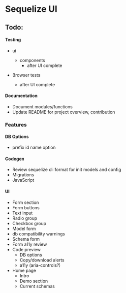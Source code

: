 # Sequelize UI

## Todo:

#### Testing

- ui

  - components
    - after UI complete

- Browser tests
  - after UI complete

#### Documentation

- Document modules/functions
- Update README for project overview, contribution

### Features

#### DB Options

- prefix id name option

#### Codegen

- Review sequelize cli format for init models and config
- Migrations
- JavaScript

#### UI

- Form section
- Form buttons
- Text input
- Radio group
- Checkbox group
- Model form
- db compatibility warnings
- Schema form
- Form a11y review
- Code preview
  - DB options
  - Copy/download alerts
  - a11y (aria-controls?)
- Home page
  - Intro
  - Demo section
  - Current schemas
